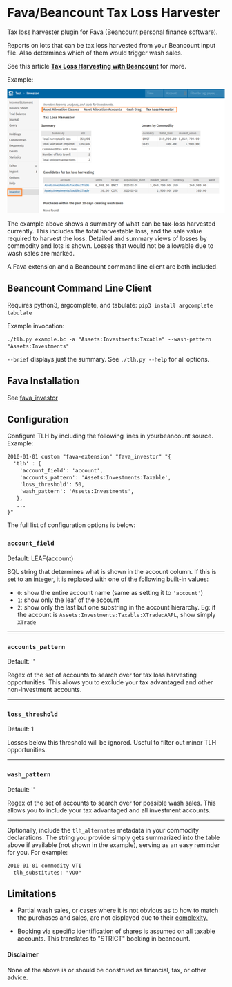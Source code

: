 # Fava/Beancount Tax Loss Harvester
Tax loss harvester plugin for Fava (Beancount personal finance software).

Reports on lots that can be tax loss harvested from your Beancount input file. Also
determines which of them would trigger wash sales.

See this article **[Tax Loss Harvesting with Beancount](http://reds-rants.netlify.app/personal-finance/tax-loss-harvesting-with-beancount/)** for more.

Example:

![Screenshot: TLH](../../../screenshot.png)

The example above shows a summary of what can be tax-loss harvested currently. This
includes the total harvestable loss, and the sale value required to harvest the loss.
Detailed and summary views of losses by commodity and lots is shown. Losses that would
not be allowable due to wash sales are marked.

A Fava extension and a Beancount command line client are both included.

## Beancount Command Line Client

Requires python3, argcomplete, and tabulate:
```pip3 install argcomplete tabulate```

Example invocation:
```
./tlh.py example.bc -a "Assets:Investments:Taxable" --wash-pattern "Assets:Investments"
```

`--brief` displays just the summary. See `./tlh.py --help` for all options.


## Fava Installation

See [fava_investor](https://github.com/redstreet/fava_investor)

## Configuration

Configure TLH by including the following lines in yourbeancount source. Example:

```
2010-01-01 custom "fava-extension" "fava_investor" "{
  'tlh' : {
    'account_field': 'account',
    'accounts_pattern': 'Assets:Investments:Taxable',
    'loss_threshold': 50,
    'wash_pattern': 'Assets:Investments',
   },
   ...
}"
```

The full list of configuration options is below:

### `account_field`
Default: LEAF(account)

BQL string that determines what is shown in the account column. If this is set to an
integer, it is replaced with one of the following built-in values:
- `0`: show the entire account name (same as setting it to `'account'`)
- `1`: show only the leaf of the account
- `2`: show only the last but one substring in the account hierarchy. Eg: if the account
  is `Assets:Investments:Taxable:XTrade:AAPL`, show simply `XTrade`

---

### `accounts_pattern`
Default: ''

Regex of the set of accounts to search over for tax loss harvesting opportunities.
This allows you to exclude your tax advantaged and other non-investment accounts.

---

### `loss_threshold`
Default: 1

Losses below this threshold will be ignored. Useful to filter out minor TLH
opportunities.

---

### `wash_pattern`
Default: ''

Regex of the set of accounts to search over for possible wash sales. This allows you to
include your tax advantaged and all investment accounts.

---

Optionally, include the `tlh_alternates` metadata in your commodity declarations. The
string you provide simply gets summarized into the table above if available (not shown
in the example), serving as an easy reminder for you. For example:

```
2010-01-01 commodity VTI
  tlh_substitutes: "VOO"
```

## Limitations

- Partial wash sales, or cases where it is not obvious as to how to match the purchases
  and sales, are not displayed due to their
  [complexity.](https://fairmark.com/investment-taxation/capital-gain/wash/wash-sale-matching-rules/)

- Booking via specific identification of shares is assumed on all taxable accounts. This
  translates to "STRICT" booking in beancount.

#### Disclaimer
None of the above is or should be construed as financial, tax, or other advice.
